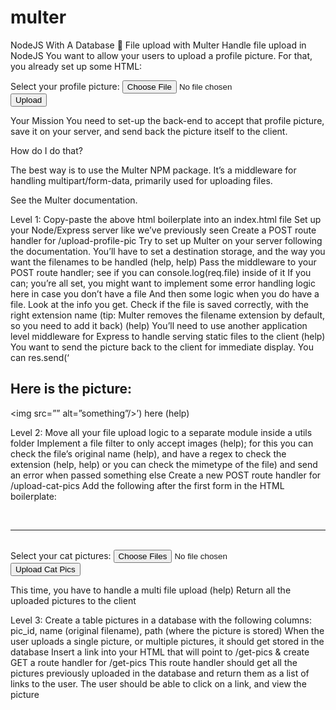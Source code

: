 # multer
NodeJS With A Database
🔨 File upload with Multer
Handle file upload in NodeJS
You want to allow your users to upload a profile picture. For that, you already set up some HTML:

<!DOCTYPE html>
<html>
 <head>
   <meta charset="UTF-8">
   <title>File Upload Exercise</title>
 </head>
 <body>
   <form method="POST" action="/upload-profile-pic" enctype="multipart/form-data">
       <div>
           <label>Select your profile picture:</label>
           <input type="file" name="profile_pic" />
       </div>
       <div>
           <input type="submit" value="Upload" />
       </div>
   </form>
 </body>
</html>
Your Mission
You need to set-up the back-end to accept that profile picture, save it on your server, and send back the picture itself to the client.


How do I do that?

The best way is to use the Multer NPM package. It’s a middleware for handling multipart/form-data, primarily used for uploading files.

See the Multer documentation.

Level 1:
Copy-paste the above html boilerplate into an index.html file
Set up your Node/Express server like we’ve previously seen
Create a POST route handler for /upload-profile-pic
Try to set up Multer on your server following the documentation. You’ll have to set a destination storage, and the way you want the filenames to be handled (help, help)
Pass the middleware to your POST route handler; see if you can console.log(req.file) inside of it
If you can; you’re all set, you might want to implement some error handling logic here in case you don’t have a file
And then some logic when you do have a file. Look at the info you get. Check if the file is saved correctly, with the right extension name (tip: Multer removes the filename extension by default, so you need to add it back) (help)
You’ll need to use another application level middleware for Express to handle serving static files to the client (help)
You want to send the picture back to the client for immediate display. You can res.send(‘<h2>Here is the picture:</h2><img src=”<the path to the image on your server>” alt=”something”/>’) here (help)


Level 2:
Move all your file upload logic to a separate module inside a utils folder
Implement a file filter to only accept images (help); for this you can check the file’s original name (help), and have a regex to check the extension (help, help) or you can check the mimetype of the file) and send an error when passed something else
Create a new POST route handler for /upload-cat-pics
Add the following after the first form in the HTML boilerplate:

<br />
  <hr />
  <br />
  <form method="POST" action="/upload-cat-pics" enctype="multipart/form-data">
    <div>
        <label>Select your cat pictures:</label>
        <input type="file" name="cat_pics" multiple />
    </div>
    <div>
        <input type="submit" value="Upload Cat Pics" />
    </div>
</form>

This time, you have to handle a multi file upload (help)
Return all the uploaded pictures to the client


Level 3:
Create a table pictures in a database with the following columns: pic_id, name (original filename), path (where the picture is stored)
When the user uploads a single picture, or multiple pictures, it should get stored in the database
Insert a link into your HTML that will point to /get-pics & create GET a route handler for /get-pics
This route handler should get all the pictures previously uploaded in the database and return them as a list of links to the user. The user should be able to click on a link, and view the picture

